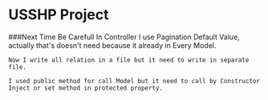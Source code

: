 # USSHP Project


###Next Time Be Carefull
    In Controller I use Pagination Default Value, actually that's doesn't need because it already in Every Model.

    Now I write all relation in a file but it need to write in separate file.
    
    I used public method for call Model but it need to call by Constructor Inject or set method in protected property.